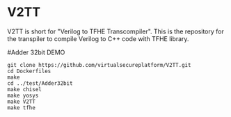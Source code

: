 # V2TT
V2TT is short for "Verilog to TFHE Transcompiler".
This is the repository for the transpiler to compile Verilog to C++ code with TFHE library.

#Adder 32bit DEMO
```
git clone https://github.com/virtualsecureplatform/V2TT.git
cd Dockerfiles
make
cd ../test/Adder32bit
make chisel
make yosys
make V2TT
make tfhe
```